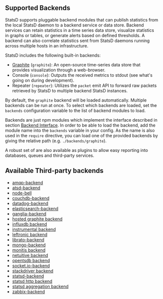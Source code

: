 Supported Backends
------------------

StatsD supports pluggable backend modules that can publish
statistics from the local StatsD daemon to a backend service or data
store. Backend services can retain statistics in a time series data store,
visualize statistics in graphs or tables, or generate alerts based on
defined thresholds. A backend can also correlate statistics sent from StatsD
daemons running across multiple hosts in an infrastructure.

StatsD includes the following built-in backends:

* [Graphite][graphite] (`graphite`): An open-source
  time-series data store that provides visualization through a web-browser.
* Console (`console`): Outputs the received
  metrics to stdout (see what's going on during development).
* Repeater (`repeater`): Utilizes the `packet` emit API to
  forward raw packets retrieved by StatsD to multiple backend StatsD instances.

By default, the `graphite` backend will be loaded automatically. Multiple
backends can be run at once. To select which backends are loaded, set
the `backends` configuration variable to the list of backend modules to load.

Backends are just npm modules which implement the interface described in
section [Backend Interface](./backend_interface.md). In order to be able to load the backend, add the
module name into the `backends` variable in your config. As the name is also
used in the `require` directive, you can load one of the provided backends by
giving the relative path (e.g. `./backends/graphite`).

A robust set of are also available as plugins to allow easy reporting into databases,
queues and third-party services.

## Available Third-party backends
- [amqp-backend](https://github.com/mrtazz/statsd-amqp-backend)
- [atsd-backend](https://github.com/axibase/atsd-statsd-backend)
- [node-bell](https://github.com/eleme/node-bell)
- [couchdb-backend](https://github.com/sysadminmike/couch-statsd-backend)
- [datadog-backend](https://github.com/DataDog/statsd-datadog-backend)
- [elasticsearch-backend](https://github.com/markkimsal/statsd-elasticsearch-backend)
- [ganglia-backend](https://github.com/jbuchbinder/statsd-ganglia-backend)
- [hosted graphite backend](https://github.com/hostedgraphite/statsdplugin)
- [influxdb backend](https://github.com/bernd/statsd-influxdb-backend)
- [instrumental backend](https://github.com/collectiveidea/statsd-instrumental-backend)
- [leftronic backend](https://github.com/sreuter/statsd-leftronic-backend)
- [librato-backend](https://github.com/librato/statsd-librato-backend)
- [mongo-backend](https://github.com/dynmeth/mongo-statsd-backend)
- [monitis backend](https://github.com/jeremiahshirk/statsd-monitis-backend)
- [netuitive backend](https://github.com/Netuitive/statsd-netuitive-backend)
- [opentsdb backend](https://github.com/emurphy/statsd-opentsdb-backend)
- [socket.io-backend](https://github.com/Chatham/statsd-socket.io)
- [stackdriver backend](https://github.com/Stackdriver/stackdriver-statsd-backend)
- [statsd-backend](https://github.com/dynmeth/statsd-backend)
- [statsd http backend](https://github.com/bmhatfield/statsd-http-backend)
- [statsd aggregation backend](https://github.com/wanelo/gossip_girl)
- [zabbix-backend](https://github.com/parkerd/statsd-zabbix-backend)

[graphite]: http://graphite.wikidot.com
